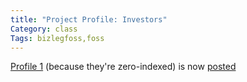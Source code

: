 ```yaml
---
title: "Project Profile: Investors"
Category: class
Tags: bizlegfoss,foss
---
```


[Profile 1][proposal] (because they're zero-indexed) is now [posted][presentation]

[proposal]: {filename}/2015/03/12-profile-proposal-organization.md
[presentation]: http://msoucy.github.io/bizleg-profiles/profile1
